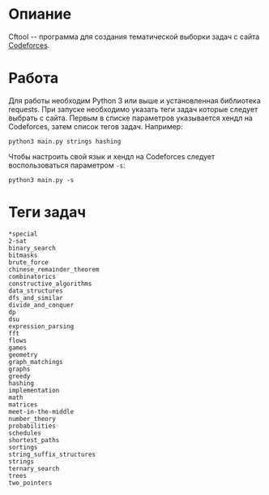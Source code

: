 # Опиание
Cftool -- программа для создания тематической выборки задач с сайта [Codeforces](codeforces.com).

# Работа
Для работы необходим Python 3 или выше и установленная библиотека requests. При запуске необходимо указать теги задач 
которые следует выбрать с сайта. Первым в списке параметров указывается хендл на 
Codeforces, затем список тегов задач. Например:

    python3 main.py strings hashing

Чтобы настроить свой язык и хендл на Codeforces следует воспользоваться параметром `-s`:
    
    python3 main.py -s

# Теги задач 
    *special
    2-sat
    binary_search
    bitmasks
    brute_force
    chinese_remainder_theorem
    combinatorics
    constructive_algorithms
    data_structures
    dfs_and_similar
    divide_and_conquer
    dp
    dsu
    expression_parsing
    fft
    flows
    games
    geometry
    graph_matchings
    graphs
    greedy
    hashing
    implementation
    math
    matrices
    meet-in-the-middle
    number_theory
    probabilities
    schedules
    shortest_paths
    sortings
    string_suffix_structures
    strings
    ternary_search
    trees
    two_pointers
